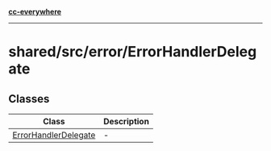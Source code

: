 [**cc-everywhere**](../../../../index.md)

***

# shared/src/error/ErrorHandlerDelegate

## Classes

| Class | Description |
| ------ | ------ |
| [ErrorHandlerDelegate](classes/error-handler-delegate.md) | - |
